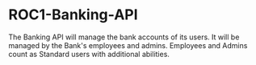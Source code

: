 # ROC1-Banking-API
The Banking API will manage the bank accounts of its users. It will be managed by the Bank's employees and admins. Employees and Admins count as Standard users with additional abilities.
